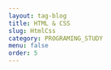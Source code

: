 ```yaml
---
layout: tag-blog
title: HTML & CSS
slug: HtmlCss
category: PROGRAMING_STUDY
menu: false
order: 5
---
```

